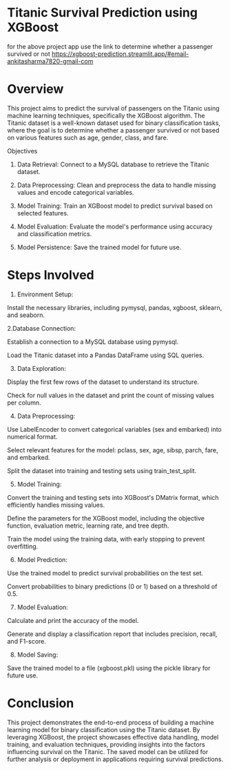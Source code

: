 # Titanic Survival Prediction using XGBoost
for the above project app use the link to determine whether a passenger survived or not 
https://xgboost-prediction.streamlit.app/#email-ankitasharma7820-gmail-com

# Overview
This project aims to predict the survival of passengers on the Titanic using machine learning techniques, specifically the XGBoost algorithm. The Titanic dataset is a well-known dataset used for binary classification tasks, where the goal is to determine whether a passenger survived or not based on various features such as age, gender, class, and fare.

Objectives
1. Data Retrieval: Connect to a MySQL database to retrieve the Titanic dataset.

2. Data Preprocessing: Clean and preprocess the data to handle missing values and encode categorical variables.

3. Model Training: Train an XGBoost model to predict survival based on selected features.

4. Model Evaluation: Evaluate the model's performance using accuracy and classification metrics.

5. Model Persistence: Save the trained model for future use.

# Steps Involved
1. Environment Setup:

Install the necessary libraries, including pymysql, pandas, xgboost, sklearn, and seaborn.

2.Database Connection:

Establish a connection to a MySQL database using pymysql.

Load the Titanic dataset into a Pandas DataFrame using SQL queries.

3. Data Exploration:

Display the first few rows of the dataset to understand its structure.

Check for null values in the dataset and print the count of missing values per column.

4. Data Preprocessing:

Use LabelEncoder to convert categorical variables (sex and embarked) into numerical format.

Select relevant features for the model: pclass, sex, age, sibsp, parch, fare, and embarked.

Split the dataset into training and testing sets using train_test_split.

5. Model Training:

Convert the training and testing sets into XGBoost's DMatrix format, which efficiently handles missing values.

Define the parameters for the XGBoost model, including the objective function, evaluation metric, learning rate, and tree depth.

Train the model using the training data, with early stopping to prevent overfitting.

6. Model Prediction:

Use the trained model to predict survival probabilities on the test set.

Convert probabilities to binary predictions (0 or 1) based on a threshold of 0.5.

7. Model Evaluation:

Calculate and print the accuracy of the model.

Generate and display a classification report that includes precision, recall, and F1-score.

8. Model Saving:

Save the trained model to a file (xgboost.pkl) using the pickle library for future use.

# Conclusion
This project demonstrates the end-to-end process of building a machine learning model for binary classification using the Titanic dataset. By leveraging XGBoost, the project showcases effective data handling, model training, and evaluation techniques, providing insights into the factors influencing survival on the Titanic. The saved model can be utilized for further analysis or deployment in applications requiring survival predictions.
